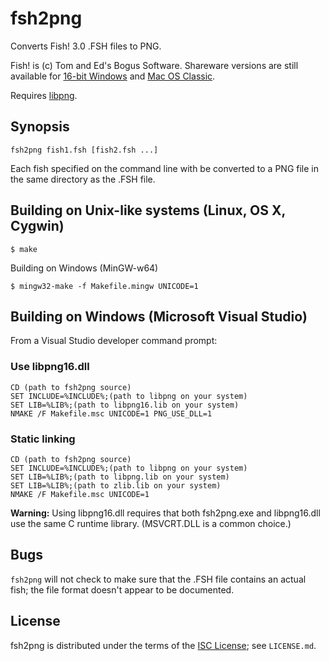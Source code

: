 fsh2png
=======

Converts Fish! 3.0 .FSH files to PNG.

Fish! is (c) Tom and Ed's Bogus Software. Shareware versions are still
available for [16-bit Windows](http://cd.textfiles.com/wingold/GAMES/F1120/)
and [Mac OS Classic](http://www.macintoshrepository.org/2752-fish-).

Requires [libpng](http://www.libpng.org/pub/png/libpng.html).

Synopsis
--------

	fsh2png fish1.fsh [fish2.fsh ...]

Each fish specified on the command line with be converted to a PNG file in the
same directory as the .FSH file.

Building on Unix-like systems (Linux, OS X, Cygwin)
---------------------------------------------------

	$ make

Building on Windows (MinGW-w64)

	$ mingw32-make -f Makefile.mingw UNICODE=1

Building on Windows (Microsoft Visual Studio)
---------------------------------------------

From a Visual Studio developer command prompt:

### Use libpng16.dll ###
	CD (path to fsh2png source)
	SET INCLUDE=%INCLUDE%;(path to libpng on your system)
	SET LIB=%LIB%;(path to libpng16.lib on your system)
	NMAKE /F Makefile.msc UNICODE=1 PNG_USE_DLL=1

### Static linking ###
	CD (path to fsh2png source)
	SET INCLUDE=%INCLUDE%;(path to libpng on your system)
	SET LIB=%LIB%;(path to libpng.lib on your system)
	SET LIB=%LIB%;(path to zlib.lib on your system)
	NMAKE /F Makefile.msc UNICODE=1

**Warning:** Using libpng16.dll requires that both fsh2png.exe and libpng16.dll
use the same C runtime library. (MSVCRT.DLL is a common choice.)

Bugs
----

`fsh2png` will not check to make sure that the .FSH file contains an actual
fish; the file format doesn't appear to be documented.

License
-------

fsh2png is distributed under the terms of the
[ISC License](https://www.isc.org/downloads/software-support-policy/isc-license/);
see `LICENSE.md`.
